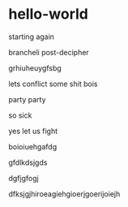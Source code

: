 # hello-world

starting again

brancheli post-decipher

grhiuheuygfsbg

lets conflict some shit bois

party party

so sick

yes let us fight

boioiuehgafdg

gfdlkdsjgds

dgfjgfogj


dfksjgjhiroeagiehgioerjgoerijoiejh
